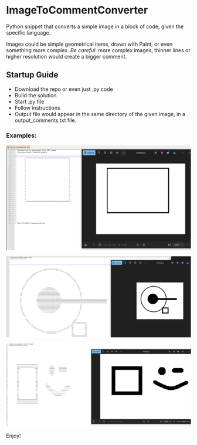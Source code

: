 # ImageToCommentConverter
Python snippet that converts a simple image in a block of code, given the specific language.

Images could be simple geometrical items, drawn with Paint, or even something more complex. *Be careful*: more complex images, thinner lines or higher resolution would create a bigger comment.

## Startup Guide
- Download the repo or even just .py code
- Build the solution
- Start .py file
- Follow instructions
- Output file would appear in the same directory of the given image, in a output_comments.txt file.

### Examples: 
![Example1](images/example1.png)

![Example2](images/example2.png)

![Example3](images/example3.png)

Enjoy!

